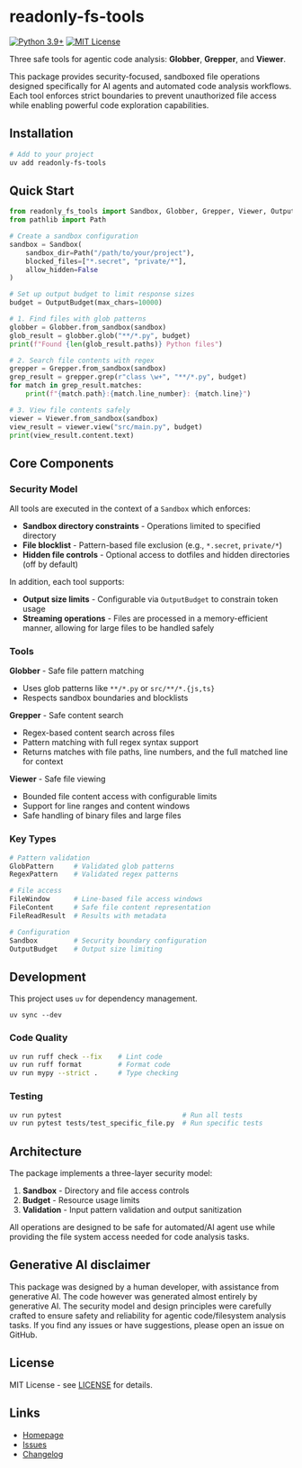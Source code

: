 # readonly-fs-tools

[![Python 3.9+](https://img.shields.io/badge/python-3.9+-blue.svg)](https://www.python.org/downloads/)
[![MIT License](https://img.shields.io/badge/license-MIT-green.svg)](LICENSE)

Three safe tools for agentic code analysis: **Globber**, **Grepper**, and **Viewer**.

This package provides security-focused, sandboxed file operations designed specifically for AI agents and automated code analysis workflows. Each tool enforces strict boundaries to prevent unauthorized file access while enabling powerful code exploration capabilities.

## Installation

```bash
# Add to your project
uv add readonly-fs-tools
```

## Quick Start

```python
from readonly_fs_tools import Sandbox, Globber, Grepper, Viewer, OutputBudget
from pathlib import Path

# Create a sandbox configuration
sandbox = Sandbox(
    sandbox_dir=Path("/path/to/your/project"),
    blocked_files=["*.secret", "private/*"],
    allow_hidden=False
)

# Set up output budget to limit response sizes
budget = OutputBudget(max_chars=10000)

# 1. Find files with glob patterns
globber = Globber.from_sandbox(sandbox)
glob_result = globber.glob("**/*.py", budget)
print(f"Found {len(glob_result.paths)} Python files")

# 2. Search file contents with regex
grepper = Grepper.from_sandbox(sandbox)
grep_result = grepper.grep(r"class \w+", "**/*.py", budget)
for match in grep_result.matches:
    print(f"{match.path}:{match.line_number}: {match.line}")

# 3. View file contents safely
viewer = Viewer.from_sandbox(sandbox)
view_result = viewer.view("src/main.py", budget)
print(view_result.content.text)
```

## Core Components

### Security Model
All tools are executed in the context of a `Sandbox` which enforces:
- **Sandbox directory constraints** - Operations limited to specified directory
- **File blocklist** - Pattern-based file exclusion (e.g., `*.secret`, `private/*`)
- **Hidden file controls** - Optional access to dotfiles and hidden directories (off by default)

In addition, each tool supports:
- **Output size limits** - Configurable via `OutputBudget` to constrain token usage
- **Streaming operations** - Files are processed in a memory-efficient manner, allowing for large files to be handled safely

### Tools

**Globber** - Safe file pattern matching
- Uses glob patterns like `**/*.py` or `src/**/*.{js,ts}`
- Respects sandbox boundaries and blocklists

**Grepper** - Safe content search
- Regex-based content search across files
- Pattern matching with full regex syntax support
- Returns matches with file paths, line numbers, and the full matched line for context

**Viewer** - Safe file viewing
- Bounded file content access with configurable limits
- Support for line ranges and content windows
- Safe handling of binary files and large files

### Key Types

```python
# Pattern validation
GlobPattern     # Validated glob patterns
RegexPattern    # Validated regex patterns

# File access
FileWindow      # Line-based file access windows
FileContent     # Safe file content representation
FileReadResult  # Results with metadata

# Configuration
Sandbox         # Security boundary configuration
OutputBudget    # Output size limiting
```

## Development

This project uses `uv` for dependency management.

```
uv sync --dev
```

### Code Quality
```bash
uv run ruff check --fix    # Lint code
uv run ruff format         # Format code
uv run mypy --strict .     # Type checking
```

### Testing
```bash
uv run pytest                              # Run all tests
uv run pytest tests/test_specific_file.py  # Run specific tests
```

## Architecture

The package implements a three-layer security model:
1. **Sandbox** - Directory and file access controls
2. **Budget** - Resource usage limits
3. **Validation** - Input pattern validation and output sanitization

All operations are designed to be safe for automated/AI agent use while providing the file system access needed for code analysis tasks.

## Generative AI disclaimer

This package was designed by a human developer, with assistance from generative AI. The code however was generated almost entirely by generative AI.
The security model and design principles were carefully crafted to ensure safety and reliability for agentic code/filesystem analysis tasks. If you find any issues or have suggestions, please open an issue on GitHub.

## License

MIT License - see [LICENSE](LICENSE) for details.

## Links

- [Homepage](https://github.com/rbharvs/readonly-fs-tools)
- [Issues](https://github.com/rbharvs/readonly-fs-tools/issues)
- [Changelog](https://github.com/rbharvs/readonly-fs-tools/releases)
